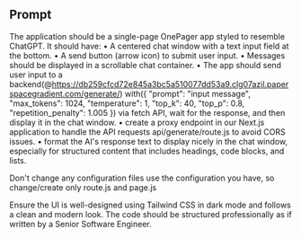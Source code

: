 ## Prompt

The application should be a single-page OnePager app styled to resemble ChatGPT. It should have:
	•	A centered chat window with a text input field at the bottom.
	•	A send button (arrow icon) to submit user input.
	•	Messages should be displayed in a scrollable chat container.
	•	The app should send user input to a backend(@https://db259cfcd72e845a3bc5a510077dd53a9.clg07azjl.paperspacegradient.com/generate/) with({
  "prompt": "input message",
  "max_tokens": 1024,
  "temperature": 1,
  "top_k": 40,
  "top_p": 0.8,
  "repetition_penalty": 1.005
}) via fetch API, wait for the response, and then display it in the chat window.
       • create a proxy endpoint in our Next.js application to handle the API requests api/generate/route.js to avoid CORS issues.
       • format the AI's response text to display nicely in the chat window, especially for structured content that includes headings, code blocks, and lists.

Don't change any configuration files use the configuration you have, so change/create only route.js and page.js 

Ensure the UI is well-designed using Tailwind CSS in dark mode and follows a clean and modern look. The code should be structured professionally as if written by a Senior Software Engineer.

